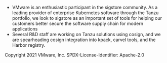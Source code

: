 * VMware is an enthusiastic participant in the sigstore community. As a leading provider of enterprise Kubernetes software through the Tanzu portfolio, we look to sigstore as an important set of tools for helping our customers better secure the software supply chain for modern applications
* Several R&D staff are working on Tanzu solutions using cosign, and we are spearheading cosign integration into kpack, carvel tools, and the Harbor registry.


Copyright 2021 VMware, Inc.
SPDX-License-Identifier: Apache-2.0	
